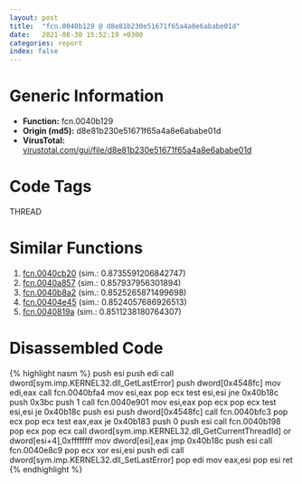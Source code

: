 ```yaml
---
layout: post
title:  "fcn.0040b129 @ d8e81b230e51671f65a4a8e6ababe01d"
date:   2021-08-30 15:52:19 +0300
categories: report
index: false
---
```


# Generic Information
- **Function:** fcn.0040b129
- **Origin (md5):** d8e81b230e51671f65a4a8e6ababe01d
- **VirusTotal:** [virustotal.com/gui/file/d8e81b230e51671f65a4a8e6ababe01d][virustotal_ref]

# Code Tags
<span class="tag" id="THREAD">THREAD</span>


# Similar Functions

1. [fcn.0040cb20][similar_1_ref] (sim.: 0.8735591206842747)
2. [fcn.0040a857][similar_2_ref] (sim.: 0.857937956301894)
3. [fcn.0040b8a2][similar_3_ref] (sim.: 0.8525265871499698)
4. [fcn.00404e45][similar_4_ref] (sim.: 0.8524057686926513)
5. [fcn.0040819a][similar_5_ref] (sim.: 0.8511238180764307)


# Disassembled Code

{% highlight nasm %}
push esi
push edi
call dword[sym.imp.KERNEL32.dll_GetLastError]
push dword[0x4548fc]
mov edi,eax
call fcn.0040bfa4
mov esi,eax
pop ecx
test esi,esi
jne 0x40b18c
push 0x3bc
push 1
call fcn.0040e901
mov esi,eax
pop ecx
pop ecx
test esi,esi
je 0x40b18c
push esi
push dword[0x4548fc]
call fcn.0040bfc3
pop ecx
pop ecx
test eax,eax
je 0x40b183
push 0
push esi
call fcn.0040b198
pop ecx
pop ecx
call dword[sym.imp.KERNEL32.dll_GetCurrentThreadId]
or dword[esi+4],0xffffffff
mov dword[esi],eax
jmp 0x40b18c
push esi
call fcn.0040e8c9
pop ecx
xor esi,esi
push edi
call dword[sym.imp.KERNEL32.dll_SetLastError]
pop edi
mov eax,esi
pop esi
ret 
{% endhighlight %}


[similar_1_ref]: /report/fcn.0040cb20@32c752d1e902b3d72ce001ef1b2f1d9a
[similar_2_ref]: /report/fcn.0040a857@552907d85aff107d1f0784f28c124610
[similar_3_ref]: /report/fcn.0040b8a2@4e7335a256154dbc07a5bd862e9622fe
[similar_4_ref]: /report/fcn.00404e45@e0cc7cebcb82056439e2ac38557ff8fc
[similar_5_ref]: /report/fcn.0040819a@aee29ad1c0ef0316020ff11d1d5989bd
[virustotal_ref]: https://www.virustotal.com/gui/file/d8e81b230e51671f65a4a8e6ababe01d